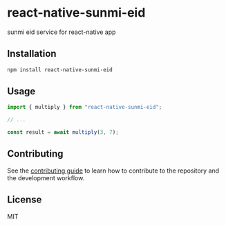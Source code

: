 # react-native-sunmi-eid

sunmi eid service for react-native app

## Installation

```sh
npm install react-native-sunmi-eid
```

## Usage

```js
import { multiply } from "react-native-sunmi-eid";

// ...

const result = await multiply(3, 7);
```

## Contributing

See the [contributing guide](CONTRIBUTING.md) to learn how to contribute to the repository and the development workflow.

## License

MIT

